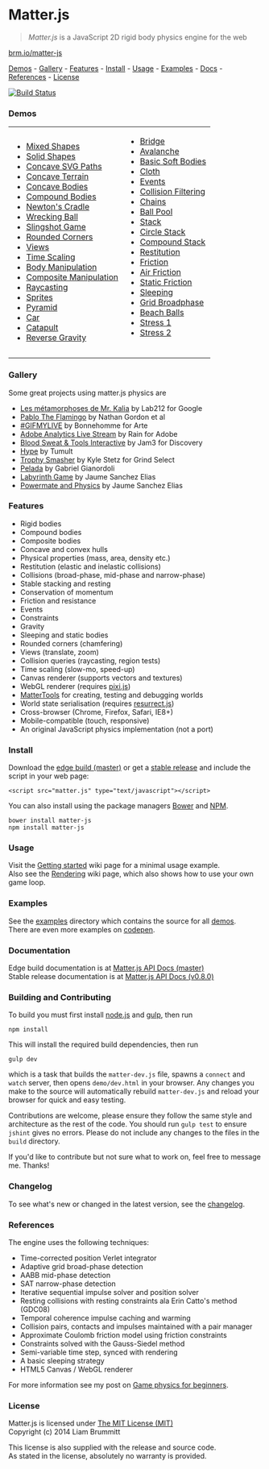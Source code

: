# Matter.js

> *Matter.js* is a JavaScript 2D rigid body physics engine for the web

[brm.io/matter-js](http://brm.io/matter-js)

[Demos](#demos) - [Gallery](#gallery) - [Features](#features) - [Install](#install) - [Usage](#usage) - [Examples](#examples) -  [Docs](#documentation) - [References](#references) - [License](#license)

[![Build Status](https://travis-ci.org/liabru/matter-js.png?branch=master)](https://travis-ci.org/liabru/matter-js)

### Demos

<table>
  <tr>
    <td>
      <ul>
        <li><a href="http://brm.io/matter-js-demo-master#mixed">Mixed Shapes</a></li>
        <li><a href="http://brm.io/matter-js-demo-master#mixedSolid">Solid Shapes</a></li>
        <li><a href="http://brm.io/matter-js-demo-master#svg">Concave SVG Paths</a></li>
        <li><a href="http://brm.io/matter-js-demo-master#terrain">Concave Terrain</a></li>
        <li><a href="http://brm.io/matter-js-demo-master#concave">Concave Bodies</a></li>
        <li><a href="http://brm.io/matter-js-demo-master#compound">Compound Bodies</a></li>
        <li><a href="http://brm.io/matter-js-demo-master#newtonsCradle">Newton's Cradle</a></li>
        <li><a href="http://brm.io/matter-js-demo-master#wreckingBall">Wrecking Ball</a></li>
        <li><a href="http://brm.io/matter-js-demo-master#slingshot">Slingshot Game</a></li>
        <li><a href="http://brm.io/matter-js-demo-master#rounded">Rounded Corners</a></li>
        <li><a href="http://brm.io/matter-js-demo-master#views">Views</a></li>
        <li><a href="http://brm.io/matter-js-demo-master#timescale">Time Scaling</a></li>
        <li><a href="http://brm.io/matter-js-demo-master#manipulation">Body Manipulation</a></li>
        <li><a href="http://brm.io/matter-js-demo-master#compositeManipulation">Composite Manipulation</a></li>
        <li><a href="http://brm.io/matter-js-demo-master#raycasting">Raycasting</a></li>
        <li><a href="http://brm.io/matter-js-demo-master#sprites">Sprites</a></li>
        <li><a href="http://brm.io/matter-js-demo-master#pyramid">Pyramid</a></li>
        <li><a href="http://brm.io/matter-js-demo-master#car">Car</a></li>
        <li><a href="http://brm.io/matter-js-demo-master#catapult">Catapult</a></li>
        <li><a href="http://brm.io/matter-js-demo-master#gravity">Reverse Gravity</a></li>
      </ul>
    </td>
    <td>
      <ul>
        <li><a href="http://brm.io/matter-js-demo-master#bridge">Bridge</a></li>
        <li><a href="http://brm.io/matter-js-demo-master#avalanche">Avalanche</a></li>
        <li><a href="http://brm.io/matter-js-demo-master#softBody">Basic Soft Bodies</a></li>
        <li><a href="http://brm.io/matter-js-demo-master#cloth">Cloth</a></li>
        <li><a href="http://brm.io/matter-js-demo-master#events">Events</a></li>
        <li><a href="http://brm.io/matter-js-demo-master#collisionFiltering">Collision Filtering</a></li>
        <li><a href="http://brm.io/matter-js-demo-master#chains">Chains</a></li>
        <li><a href="http://brm.io/matter-js-demo-master#ballPool">Ball Pool</a></li>
        <li><a href="http://brm.io/matter-js-demo-master#stack">Stack</a></li>
        <li><a href="http://brm.io/matter-js-demo-master#circleStack">Circle Stack</a></li>
        <li><a href="http://brm.io/matter-js-demo-master#compoundStack">Compound Stack</a></li>
        <li><a href="http://brm.io/matter-js-demo-master#restitution">Restitution</a></li>
        <li><a href="http://brm.io/matter-js-demo-master#friction">Friction</a></li>
        <li><a href="http://brm.io/matter-js-demo-master#airFriction">Air Friction</a></li>
        <li><a href="http://brm.io/matter-js-demo-master#staticFriction">Static Friction</a></li>
        <li><a href="http://brm.io/matter-js-demo-master#sleeping">Sleeping</a></li>
        <li><a href="http://brm.io/matter-js-demo-master#broadphase">Grid Broadphase</a></li>
        <li><a href="http://brm.io/matter-js-demo-master#beachBalls">Beach Balls</a></li>
        <li><a href="http://brm.io/matter-js-demo-master#stress">Stress 1</a></li>
        <li><a href="http://brm.io/matter-js-demo-master#stress2">Stress 2</a></li>
      </ul>
      <br>
    </td>
  </tr>
</table>

### Gallery

Some great projects using matter.js physics are

- [Les métamorphoses de Mr. Kalia](http://www.lab212.org/projects/les-metamorphoses-de-mr-kalia) by Lab212 for Google
- [Pablo The Flamingo](http://pablotheflamingo.com/) by Nathan Gordon et al
- [#GIFMYLIVE](http://bonhommeparis.com/en/projects/arte-gifmylive) by Bonnehomme for Arte
- [Adobe Analytics Live Stream](http://adobefirehose.mediarain.com/) by Rain for Adobe
- [Blood Sweat & Tools Interactive](http://bloodsweatandtools.discovery.ca/gamebench/) by Jam3 for Discovery
- [Hype](http://tumult.com/hype/pro/) by Tumult
- [Trophy Smasher](http://grindselect.com/trophy/game) by Kyle Stetz for Grind Select
- [Pelada](https://gabrielmfadt.wordpress.com/tag/matter-js/) by Gabriel Gianordoli
- [Labyrinth Game](https://vine.co/v/OjYTwi1gdB1) by Jaume Sanchez Elias
- [Powermate and Physics](https://vine.co/v/OjXaEzivvJe) by Jaume Sanchez Elias

### Features

- Rigid bodies
- Compound bodies
- Composite bodies
- Concave and convex hulls
- Physical properties (mass, area, density etc.)
- Restitution (elastic and inelastic collisions)
- Collisions (broad-phase, mid-phase and narrow-phase)
- Stable stacking and resting
- Conservation of momentum
- Friction and resistance
- Events
- Constraints
- Gravity
- Sleeping and static bodies
- Rounded corners (chamfering)
- Views (translate, zoom)
- Collision queries (raycasting, region tests)
- Time scaling (slow-mo, speed-up)
- Canvas renderer (supports vectors and textures)
- WebGL renderer (requires [pixi.js](https://github.com/GoodBoyDigital/pixi.js/))
- [MatterTools](https://github.com/liabru/matter-tools) for creating, testing and debugging worlds
- World state serialisation (requires [resurrect.js](https://github.com/skeeto/resurrect-js))
- Cross-browser (Chrome, Firefox, Safari, IE8+)
- Mobile-compatible (touch, responsive)
- An original JavaScript physics implementation (not a port)

### Install

Download the [edge build (master)](https://github.com/liabru/matter-js/blob/master/build/matter.js) or get a [stable release](https://github.com/liabru/matter-js/releases) and include the script in your web page:

    <script src="matter.js" type="text/javascript"></script>

You can also install using the package managers [Bower](http://bower.io/search/?q=matter-js) and [NPM](https://www.npmjs.org/package/matter-js).

    bower install matter-js
    npm install matter-js

### Usage

Visit the [Getting started](https://github.com/liabru/matter-js/wiki/Getting-started) wiki page for a minimal usage example.  
Also see the [Rendering](https://github.com/liabru/matter-js/wiki/Rendering) wiki page, which also shows how to use your own game loop.

### Examples

See the [examples](https://github.com/liabru/matter-js/tree/master/examples) directory which contains the source for all [demos](#demos).  
There are even more examples on [codepen](http://codepen.io/collection/Fuagy/).

### Documentation

Edge build documentation is at [Matter.js API Docs (master)](http://brm.io/matter-js-docs-master/)  
Stable release documentation is at [Matter.js API Docs (v0.8.0)](http://brm.io/matter-js-docs/)

### Building and Contributing

To build you must first install [node.js](http://nodejs.org/) and [gulp](http://gulpjs.com/), then run

	npm install

This will install the required build dependencies, then run

	gulp dev

which is a task that builds the `matter-dev.js` file, spawns a `connect` and `watch` server, then opens `demo/dev.html` in your browser. Any changes you make to the source will automatically rebuild `matter-dev.js` and reload your browser for quick and easy testing.

Contributions are welcome, please ensure they follow the same style and architecture as the rest of the code. You should run `gulp test` to ensure `jshint` gives no errors. Please do not include any changes to the files in the `build` directory. 

If you'd like to contribute but not sure what to work on, feel free to message me. Thanks!

### Changelog

To see what's new or changed in the latest version, see the [changelog](https://github.com/liabru/matter-js/blob/master/CHANGELOG.md).

### References

The engine uses the following techniques:

- Time-corrected position Verlet integrator
- Adaptive grid broad-phase detection
- AABB mid-phase detection
- SAT narrow-phase detection
- Iterative sequential impulse solver and position solver
- Resting collisions with resting constraints ala Erin Catto's method
    (GDC08)
- Temporal coherence impulse caching and warming
- Collision pairs, contacts and impulses maintained with a pair
    manager
- Approximate Coulomb friction model using friction constraints
- Constraints solved with the Gauss-Siedel method
- Semi-variable time step, synced with rendering
-   A basic sleeping strategy
- HTML5 Canvas / WebGL renderer

For more information see my post on [Game physics for beginners](http://brm.io/game-physics-for-beginners/).

### License

Matter.js is licensed under [The MIT License (MIT)](http://opensource.org/licenses/MIT)  
Copyright (c) 2014 Liam Brummitt

This license is also supplied with the release and source code.  
As stated in the license, absolutely no warranty is provided.
